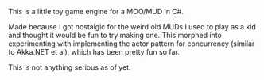 This is a little toy game engine for a MOO/MUD in C#.

Made because I got nostalgic for the weird old MUDs I used to play as a kid and thought it would be fun to try making one. This morphed into experimenting with implementing the actor pattern for concurrency (similar to Akka.NET et al), which has been pretty fun so far.

This is not anything serious as of yet.

